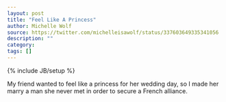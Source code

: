 ```yaml
---
layout: post
title: "Feel Like A Princess"
author: Michelle Wolf
source: https://twitter.com/michelleisawolf/status/337603649335341056
description: ""
category:
tags: []
---
```

{% include JB/setup %}

My friend wanted to feel like a princess for her wedding day, so I made her marry a man she never met in order to secure a French alliance.
